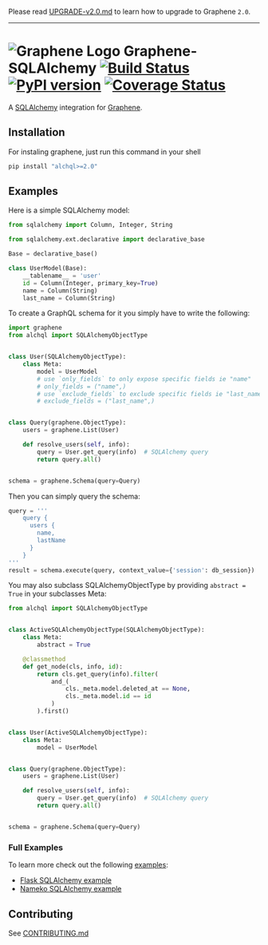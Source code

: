 Please read [UPGRADE-v2.0.md](https://github.com/graphql-python/graphene/blob/master/UPGRADE-v2.0.md)
to learn how to upgrade to Graphene `2.0`.

---

# ![Graphene Logo](http://graphene-python.org/favicon.png) Graphene-SQLAlchemy [![Build Status](https://travis-ci.org/graphql-python/graphene-sqlalchemy.svg?branch=master)](https://travis-ci.org/graphql-python/graphene-sqlalchemy) [![PyPI version](https://badge.fury.io/py/graphene-sqlalchemy.svg)](https://badge.fury.io/py/graphene-sqlalchemy) [![Coverage Status](https://coveralls.io/repos/graphql-python/graphene-sqlalchemy/badge.svg?branch=master&service=github)](https://coveralls.io/github/graphql-python/graphene-sqlalchemy?branch=master)


A [SQLAlchemy](http://www.sqlalchemy.org/) integration for [Graphene](http://graphene-python.org/).

## Installation

For instaling graphene, just run this command in your shell

```bash
pip install "alchql>=2.0"
```

## Examples

Here is a simple SQLAlchemy model:

```python
from sqlalchemy import Column, Integer, String

from sqlalchemy.ext.declarative import declarative_base

Base = declarative_base()

class UserModel(Base):
    __tablename__ = 'user'
    id = Column(Integer, primary_key=True)
    name = Column(String)
    last_name = Column(String)
```

To create a GraphQL schema for it you simply have to write the following:

```python
import graphene
from alchql import SQLAlchemyObjectType


class User(SQLAlchemyObjectType):
    class Meta:
        model = UserModel
        # use `only_fields` to only expose specific fields ie "name"
        # only_fields = ("name",)
        # use `exclude_fields` to exclude specific fields ie "last_name"
        # exclude_fields = ("last_name",)


class Query(graphene.ObjectType):
    users = graphene.List(User)

    def resolve_users(self, info):
        query = User.get_query(info)  # SQLAlchemy query
        return query.all()


schema = graphene.Schema(query=Query)
```

Then you can simply query the schema:

```python
query = '''
    query {
      users {
        name,
        lastName
      }
    }
'''
result = schema.execute(query, context_value={'session': db_session})
```

You may also subclass SQLAlchemyObjectType by providing `abstract = True` in
your subclasses Meta:

```python
from alchql import SQLAlchemyObjectType


class ActiveSQLAlchemyObjectType(SQLAlchemyObjectType):
    class Meta:
        abstract = True

    @classmethod
    def get_node(cls, info, id):
        return cls.get_query(info).filter(
            and_(
                cls._meta.model.deleted_at == None,
                cls._meta.model.id == id
            )
        ).first()


class User(ActiveSQLAlchemyObjectType):
    class Meta:
        model = UserModel


class Query(graphene.ObjectType):
    users = graphene.List(User)

    def resolve_users(self, info):
        query = User.get_query(info)  # SQLAlchemy query
        return query.all()


schema = graphene.Schema(query=Query)
```

### Full Examples

To learn more check out the following [examples](examples/):

- [Flask SQLAlchemy example](examples/flask_sqlalchemy)
- [Nameko SQLAlchemy example](examples/nameko_sqlalchemy)

## Contributing

See [CONTRIBUTING.md](/CONTRIBUTING.md)
